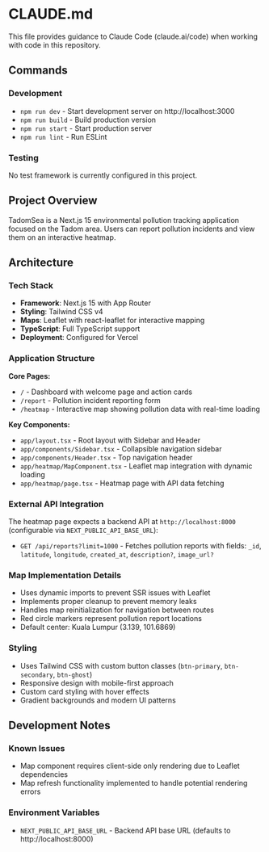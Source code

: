 # CLAUDE.md

This file provides guidance to Claude Code (claude.ai/code) when working with code in this repository.

## Commands

### Development
- `npm run dev` - Start development server on http://localhost:3000
- `npm run build` - Build production version
- `npm run start` - Start production server
- `npm run lint` - Run ESLint

### Testing
No test framework is currently configured in this project.

## Project Overview

TadomSea is a Next.js 15 environmental pollution tracking application focused on the Tadom area. Users can report pollution incidents and view them on an interactive heatmap.

## Architecture

### Tech Stack
- **Framework**: Next.js 15 with App Router
- **Styling**: Tailwind CSS v4
- **Maps**: Leaflet with react-leaflet for interactive mapping
- **TypeScript**: Full TypeScript support
- **Deployment**: Configured for Vercel

### Application Structure

**Core Pages:**
- `/` - Dashboard with welcome page and action cards
- `/report` - Pollution incident reporting form 
- `/heatmap` - Interactive map showing pollution data with real-time loading

**Key Components:**
- `app/layout.tsx` - Root layout with Sidebar and Header
- `app/components/Sidebar.tsx` - Collapsible navigation sidebar
- `app/components/Header.tsx` - Top navigation header
- `app/heatmap/MapComponent.tsx` - Leaflet map integration with dynamic loading
- `app/heatmap/page.tsx` - Heatmap page with API data fetching

### External API Integration
The heatmap page expects a backend API at `http://localhost:8000` (configurable via `NEXT_PUBLIC_API_BASE_URL`):
- `GET /api/reports?limit=1000` - Fetches pollution reports with fields: `_id`, `latitude`, `longitude`, `created_at`, `description?`, `image_url?`

### Map Implementation Details
- Uses dynamic imports to prevent SSR issues with Leaflet
- Implements proper cleanup to prevent memory leaks
- Handles map reinitialization for navigation between routes
- Red circle markers represent pollution report locations
- Default center: Kuala Lumpur (3.139, 101.6869)

### Styling
- Uses Tailwind CSS with custom button classes (`btn-primary`, `btn-secondary`, `btn-ghost`)
- Responsive design with mobile-first approach
- Custom card styling with hover effects
- Gradient backgrounds and modern UI patterns

## Development Notes

### Known Issues
- Map component requires client-side only rendering due to Leaflet dependencies
- Map refresh functionality implemented to handle potential rendering errors

### Environment Variables
- `NEXT_PUBLIC_API_BASE_URL` - Backend API base URL (defaults to http://localhost:8000)
